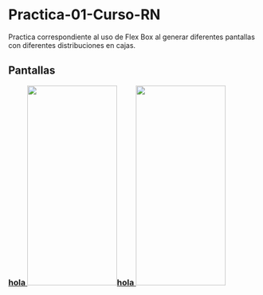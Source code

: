 # Practica-01-Curso-RN
Practica correspondiente al uso de Flex Box al generar diferentes pantallas con diferentes distribuciones en cajas. 

<h2> Pantallas </h2>

<div style=" display: flex">
  <a href="tel:+123456789">
    <h3 style=" display: inline"> hola</h3>
    <img src="https://i.postimg.cc/yW4zjKgh/dos.jpg" width="180" height="400" style=" display: inline"/>
  </a>
  <a href="tel:+123456789">
    <h3 style=" display: inline"> hola</h3>
  <img src="https://i.postimg.cc/yW4zjKgh/dos.jpg" width="180" height="400" style=" display: inline"/>
  </a>
</div>
